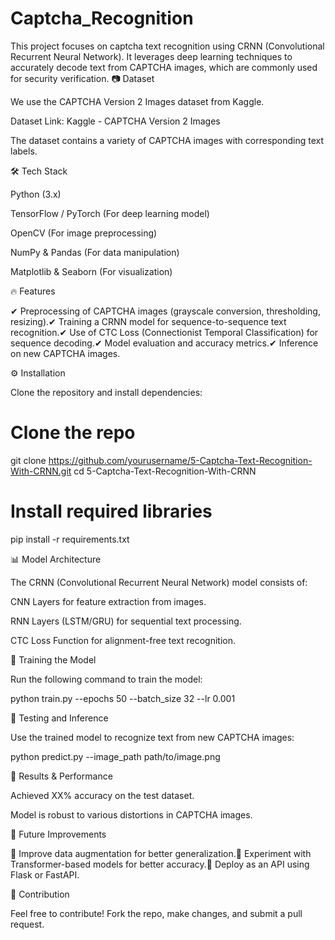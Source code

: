 # Captcha_Recognition
This project focuses on captcha text recognition using CRNN (Convolutional Recurrent Neural Network). It leverages deep learning techniques to accurately decode text from CAPTCHA images, which are commonly used for security verification.
📷 Dataset

We use the CAPTCHA Version 2 Images dataset from Kaggle.

Dataset Link: Kaggle - CAPTCHA Version 2 Images

The dataset contains a variety of CAPTCHA images with corresponding text labels.

🛠️ Tech Stack

Python (3.x)

TensorFlow / PyTorch (For deep learning model)

OpenCV (For image preprocessing)

NumPy & Pandas (For data manipulation)

Matplotlib & Seaborn (For visualization)

🔥 Features

✔ Preprocessing of CAPTCHA images (grayscale conversion, thresholding, resizing).✔ Training a CRNN model for sequence-to-sequence text recognition.✔ Use of CTC Loss (Connectionist Temporal Classification) for sequence decoding.✔ Model evaluation and accuracy metrics.✔ Inference on new CAPTCHA images.

⚙ Installation

Clone the repository and install dependencies:

# Clone the repo
git clone https://github.com/yourusername/5-Captcha-Text-Recognition-With-CRNN.git
cd 5-Captcha-Text-Recognition-With-CRNN

# Install required libraries
pip install -r requirements.txt

📊 Model Architecture

The CRNN (Convolutional Recurrent Neural Network) model consists of:

CNN Layers for feature extraction from images.

RNN Layers (LSTM/GRU) for sequential text processing.

CTC Loss Function for alignment-free text recognition.

🚀 Training the Model

Run the following command to train the model:

python train.py --epochs 50 --batch_size 32 --lr 0.001

🎯 Testing and Inference

Use the trained model to recognize text from new CAPTCHA images:

python predict.py --image_path path/to/image.png

📌 Results & Performance

Achieved XX% accuracy on the test dataset.

Model is robust to various distortions in CAPTCHA images.

📜 Future Improvements

🔹 Improve data augmentation for better generalization.🔹 Experiment with Transformer-based models for better accuracy.🔹 Deploy as an API using Flask or FastAPI.

🤝 Contribution

Feel free to contribute! Fork the repo, make changes, and submit a pull request.

